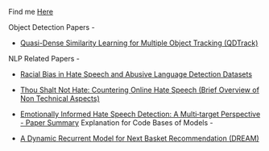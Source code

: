 Find me [Here](https://github.com/aflah02)

Object Detection Papers - 
- [Quasi-Dense Similarity Learning for Multiple Object Tracking (QDTrack)](https://aflah02.github.io/IExplainStuff/QDTrack)

NLP Related Papers - 
- [Racial Bias in Hate Speech and Abusive Language Detection Datasets](https://aflah02.github.io/IExplainStuff/RBHSALDD)

- [Thou Shalt Not Hate: Countering Online Hate Speech (Brief Overview of Non Technical Aspects)](https://aflah02.github.io/IExplainStuff/TSNH)

- [Emotionally Informed Hate Speech Detection: A Multi‑target Perspective - Paper Summary](https://aflah02.github.io/IExplainStuff/EIHSD.pdf)
Explanation for Code Bases of Models - 

- [A Dynamic Recurrent Model for Next Basket Recommendation (DREAM)](https://aflah02.github.io/IExplainStuff/DREAM-code)